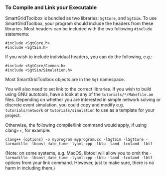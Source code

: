 [//]: # (Render using the grip python package: grip --export compiling_and_linking.md)

### To Compile and Link your Executable
SmartGridToolbox is bundled as two libraries: `SgtCore`, and `SgtSim`. To use SmartGridToolbox, your program should include the headers from these libraries. Most headers can be included with the two following `#include` statements:
```
#include <SgtCore.h>
#include <SgtSim.h>
```

If you wish to include individual headers, you can do the following, e.g.:
```
#include <SgtCore/Common.h>
#include <SgtSim/Simulation.h>
```

Most SmartGridToolbox objects are in the `Sgt` namespace.

You will also need to set link to the correct libraries. If you wish to build using GNU autotools, have a look at any of the `tutorials/*/Makefile.am` files. Depending on whether you are interested in simple network solving or discrete event simulation, you could copy and modify e.g. `tutorials/network` or `tutorials/simulation` to use as a template for your project.

Otherwise, the following compile/link command would apply, if using clang++, for example:
```
clang++ {options} -o myprogram myprogram.cc -lSgtSim -lSgtCore -larmadillo -lboost_date_time -lyaml-cpp -lklu -lamd -lcolamd -lbtf
```

(Note: on some systems, e.g. MacOS, libtool will allow you to omit the `-larmadillo -lboost_date_time -lyaml-cpp -lklu -lamd -lcolamd -lbtf` options from your link command. However, just to make sure, there is no harm in including them.)

